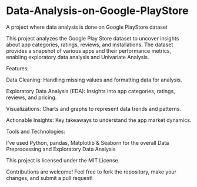 # Data-Analysis-on-Google-PlayStore
A project where data analysis is done on Google PlayStore dataset

This project analyzes the Google Play Store dataset to uncover insights about app categories, ratings, reviews, and installations. The dataset provides a snapshot of various apps and their performance metrics, enabling exploratory data analysis and Univariate Analysis.

Features:

Data Cleaning: Handling missing values and formatting data for analysis.

Exploratory Data Analysis (EDA): Insights into app categories, ratings, reviews, and pricing.

Visualizations: Charts and graphs to represent data trends and patterns.

Actionable Insights: Key takeaways to understand the app market dynamics.


Tools and Technologies:

I've used Python, pandas, Matplotlib & Seaborn for the overall Data Preprocessing and Exploratory Data Analysis

This project is licensed under the MIT License.

Contributions are welcome! Feel free to fork the repository, make your changes, and submit a pull request!
